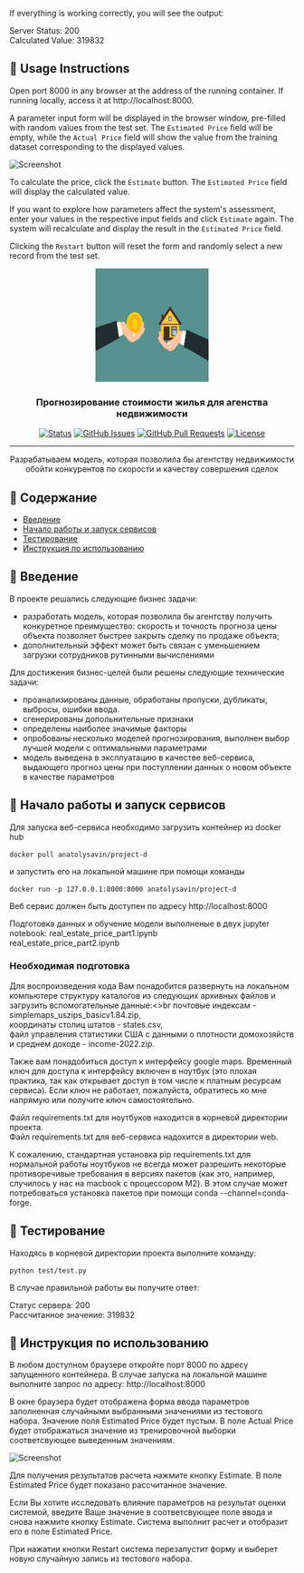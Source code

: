 If everything is working correctly, you will see the output:

Server Status: 200<br>
Calculated Value: 319832


## 🎈 Usage Instructions <a name="usage"></a>

Open port 8000 in any browser at the address of the running container. If running locally, access it at http://localhost:8000.

A parameter input form will be displayed in the browser window, pre-filled with random values from the test set. The `Estimated Price` field will be empty, while the `Actual Price` field will show the value from the training dataset corresponding to the displayed values.

<img width="368" alt="Screenshot" src="https://github.com/avsavin/project-d/assets/20927398/fd347486-c5bf-4d8d-a696-28f31cbd66e5">

To calculate the price, click the `Estimate` button. The `Estimated Price` field will display the calculated value. 

If you want to explore how parameters affect the system's assessment, enter your values in the respective input fields and click `Estimate` again. The system will recalculate and display the result in the `Estimated Price` field.

Clicking the `Restart` button will reset the form and randomly select a new record from the test set.



<p align="center">
  <a href="https://github.com/avsavin/project-d" rel="noopener">
 <img width=200px height=200px src="buy-6971881_1280.jpg" alt="Project logo"></a>
</p>

<h3 align="center">Прогнозирование стоимости жилья для агенства недвижимости</h3>

<div align="center">

[![Status](https://img.shields.io/badge/status-active-success.svg)](https://github.com/avsavin/project-d/releases)
[![GitHub Issues](https://img.shields.io/github/issues/kylelobo/The-Documentation-Compendium.svg)](https://github.com/avsavin/project-d/issues)
[![GitHub Pull Requests](https://img.shields.io/github/issues-pr/kylelobo/The-Documentation-Compendium.svg)](https://github.com/avsavin/project-d/pulls)
[![License](https://img.shields.io/badge/license-MIT-blue.svg)](https://github.com/avsavin/project-d/blob/main/LICENSE)

</div>

---

<p align="center"> Разрабатываем модель, которая позволила бы агентству
недвижимости обойти конкурентов по скорости и качеству совершения
сделок
    <br> 
</p>

## 📝 Содержание

- [Введение](#about)
- [Начало работы и запуск сервисов](#getting_started)
- [Тестирование](#testing)
- [Инструкция по использованию](#usage)


## 🧐 Введение <a name = "about"></a>
В проекте решались следующие бизнес задачи:

- разработать модель, которая позволила бы агентству получить конкуретное преимущество: скорость и точность прогноза цены объекта позволяет быстрее закрыть сделку по продаже объекта;
- дополнительный эффект может быть связан с уменьшением загрузки сотрудников рутинными вычислениями

Для достижения бизнес-целей были решены следующие технические задачи:

- проанализированы данные, обработаны пропуски, дубликаты, выбросы, ошибки ввода.
- сгенерированы допольнительные признаки
- определены наиболее значимые факторы
- опробованы несколько моделей прогнозирования, выполнен выбор лучшей модели с оптимальными параметрами 
- модель выведена в эксплуатацию в качестве веб-сервиса, выдающего прогноз цены при поступлении данных о новом объекте в качестве параметров


## 🏁 Начало работы и запуск сервисов <a name = "getting_started"></a>

Для запуска веб-сервиса необходимо загрузить контейнер из docker hub
```
docker pull anatolysavin/project-d
```
и запустить его на локальной машине при помощи команды
```
docker run -p 127.0.0.1:8000:8000 anatolysavin/project-d
```
Веб сервис должен быть доступен по адресу http://localhost:8000

Подготовка данных и обучение модели выполненые в двух jupyter notebook:
real_estate_price_part1.ipynb<br>
real_estate_price_part2.ipynb

### Необходимая подготовка

Для воспроизведения кода Вам понадобится развернуть на локальном компьютере структуру каталогов из следующих архивных файлов и загрузить вспомогательные данные:<>br
почтовые индексам - simplemaps_uszips_basicv1.84.zip,<br>
координаты столиц штатов - states.csv, <br>
файл управления статистики США c данными о плотности домохозяйств и среднем доходе - income-2022.zip. 

Также вам понадобиться доступ к интерфейсу google maps. Временный ключ для доступа к интерфейсу включен в ноутбук (это плохая практика, так как открывает доступ в том числе к платным ресурсам сервиса). Если ключ не работает, пожалуйста, обратитесь ко мне напрямую или получите ключ самостоятельно.

Файл requirements.txt для ноутбуков находится в корневой директории проекта.<br>
Файл requirements.txt для веб-сервиса надохится в директории web.<br>

К сожалению, стандартная установка pip requirements.txt для нормальной работы ноутбуков не всегда может разрешить некоторые противоречивые требования в версиях пакетов (как это, например, случилось у нас на macbook с процессором M2). В этом случае может потребоваться установка пакетов при помощи conda --channel=conda-forge.


## 🔧 Тестирование <a name = "testing"></a>

Находясь в корневой директории проекта выполните команду:
```
python test/test.py
```
В случае правильной работы вы получите ответ:

Статус сервера: 200<br>
Рассчитанное значение: 319832


## 🎈 Инструкция по использованию<a name="usage"></a>

В любом доступном браузере откройте порт 8000 по адресу запущенного контейнера. В случае запуска на локальной машине выполните запрос по адресу: http://localhost:8000

В окне браузера будет отображена форма ввода параметров заполненная случайными выбранными значениями из тестового набора. Значение поля Estimated Price будет пустым. В поле Actual Price будет отображаться значение из тренировочной выборки соответсвующее выведенным значениям.

<img width="368" alt="Screenshot" src="https://github.com/avsavin/project-d/assets/20927398/fd347486-c5bf-4d8d-a696-28f31cbd66e5">

Для получения результатов расчета нажмите кнопку Estimate. В поле Estimated Price будет показано рассчитанное значение. 

Если Вы хотите исследовать влияние параметров на результат оценки системой, введите Ваше значение в соответсвующее поле ввода и снова нажмите кнопку Estimate. Система выполнит расчет и отобразит его в поле Estimated Price. 

При нажатии кнопки Restart система перезапустит форму и выберет новую случайную запись из тестового набора. 
